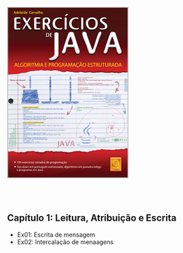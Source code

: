 ![Logo do projeto](../../assets/livro_ExerciciosJavaFCA2Ed.jpg)


<br><br>

## Capítulo 1: Leitura, Atribuição e Escrita
* Ex01: Escrita de mensagem
* Ex02: Intercalação de menaagens